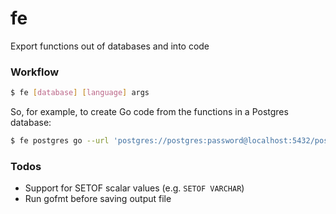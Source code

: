 # fe
Export functions out of databases and into code

### Workflow

``` sh
$ fe [database] [language] args
```

So, for example, to create Go code from the functions in a Postgres database:
``` sh
$ fe postgres go --url 'postgres://postgres:password@localhost:5432/postgres?sslmode=disable'
```

### Todos

* Support for SETOF scalar values (e.g. `SETOF VARCHAR`)
* Run gofmt before saving output file